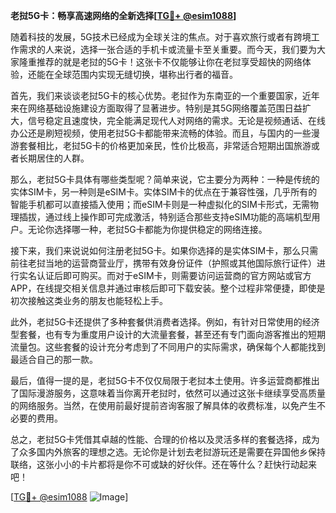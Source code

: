 **老挝5G卡：畅享高速网络的全新选择[[TG💪+ @esim1088](https://t.me/s/esim1088)]**

随着科技的发展，5G技术已经成为全球关注的焦点。对于喜欢旅行或者有跨境工作需求的人来说，选择一张合适的手机卡或流量卡至关重要。而今天，我们要为大家隆重推荐的就是老挝的5G卡！这张卡不仅能够让你在老挝享受超快的网络体验，还能在全球范围内实现无缝切换，堪称出行者的福音。

首先，我们来谈谈老挝5G卡的核心优势。老挝作为东南亚的一个重要国家，近年来在网络基础设施建设方面取得了显著进步。特别是其5G网络覆盖范围日益扩大，信号稳定且速度快，完全能满足现代人对网络的需求。无论是视频通话、在线办公还是刷短视频，使用老挝5G卡都能带来流畅的体验。而且，与国内的一些漫游套餐相比，老挝5G卡的价格更加亲民，性价比极高，非常适合短期出国旅游或者长期居住的人群。

那么，老挝5G卡具体有哪些类型呢？简单来说，它主要分为两种：一种是传统的实体SIM卡，另一种则是eSIM卡。实体SIM卡的优点在于兼容性强，几乎所有的智能手机都可以直接插入使用；而eSIM卡则是一种虚拟化的SIM卡形式，无需物理插拔，通过线上操作即可完成激活，特别适合那些支持eSIM功能的高端机型用户。无论你选择哪一种，老挝5G卡都能为你提供稳定的网络连接。

接下来，我们来说说如何注册老挝5G卡。如果你选择的是实体SIM卡，那么只需前往老挝当地的运营商营业厅，携带有效身份证件（护照或其他国际旅行证件）进行实名认证后即可购买。而对于eSIM卡，则需要访问运营商的官方网站或官方APP，在线提交相关信息并通过审核后即可下载安装。整个过程非常便捷，即使是初次接触这类业务的朋友也能轻松上手。

此外，老挝5G卡还提供了多种套餐供消费者选择。例如，有针对日常使用的经济型套餐，也有专为重度用户设计的大流量套餐，甚至还有专门面向游客推出的短期流量包。这些套餐的设计充分考虑到了不同用户的实际需求，确保每个人都能找到最适合自己的那一款。

最后，值得一提的是，老挝5G卡不仅仅局限于老挝本土使用。许多运营商都推出了国际漫游服务，这意味着当你离开老挝时，依然可以通过这张卡继续享受高质量的网络服务。当然，在使用前最好提前咨询客服了解具体的收费标准，以免产生不必要的费用。

总之，老挝5G卡凭借其卓越的性能、合理的价格以及灵活多样的套餐选择，成为了众多国内外旅客的理想之选。无论你是计划去老挝游玩还是需要在异国他乡保持联络，这张小小的卡片都将是你不可或缺的好伙伴。还在等什么？赶快行动起来吧！

[[TG💪+ @esim1088](https://t.me/s/esim1088) ![Image](https://i.postimg.cc/4NQfJmqS/Snipaste-2025-05-13-00-14-12.png)]